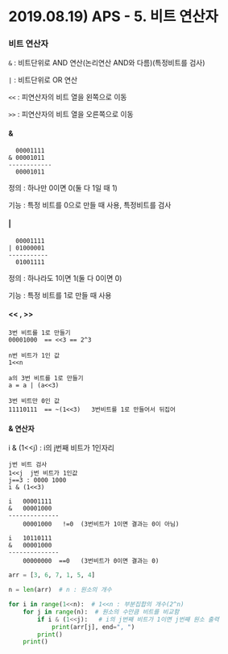 # 2019.08.19) APS - 5. 비트 연산자

### 비트 연산자

 `&`  : 비트단위로 AND 연산(논리연산 AND와 다름)(특정비트를 검사)

 `|`  : 비트단위로 OR 연산

 `<<`  : 피연산자의 비트 열을 왼쪽으로 이동

 `>>` : 피연산자의 비트 열을 오른쪽으로 이동

#### &

```
  00001111
& 00001011
------------
  00001011
```

정의 : 하나만 0이면 0(둘 다 1일 때 1)

기능 : 특정 비트를 0으로 만들 때 사용, 특정비트를 검사

#### |

```
  00001111
| 01000001
-----------
  01001111
```

정의 : 하나라도 1이면 1(둘 다 0이면 0)

기능 : 특정 비트를 1로 만들 때 사용

#### << , >>

```
3번 비트를 1로 만들기
00001000  == <<3 == 2^3
```

```
n번 비트가 1인 값
1<<n
```

```
a의 3번 비트를 1로 만들기
a = a | (a<<3)  
```

```
3번 비트만 0인 값
11110111  == ~(1<<3)   3번비트를 1로 만들어서 뒤집어			
```

#### & 연산자

i & (1<<j) : i의 j번째 비트가 1인자리

```
j번 비트 검사
1<<j  j번 비트가 1인값
j==3 : 0000 1000
i & (1<<3)

i   00001111
&   00001000
--------------
    00001000   !=0  (3번비트가 1이면 결과는 0이 아님)
    
i   10110111
&   00001000
--------------
    00000000  ==0   (3번비트가 0이면 결과는 0)
```





```python
arr = [3, 6, 7, 1, 5, 4]

n = len(arr)  # n : 원소의 개수

for i in range(1<<n):  # 1<<n : 부분집합의 개수(2^n)
    for j in range(n):  # 원소의 수만큼 비트를 비교함
        if i & (1<<j):   # i의 j번째 비트가 1이면 j번째 원소 출력
            print(arr[j], end=", ")
        print()
    print()
```
